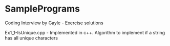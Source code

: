 # SamplePrograms
Coding Interview by Gayle - Exercise solutions

Ex1_1-IsUnique.cpp - Implemented in c++. Algorithm to implement if a string has all unique characters
